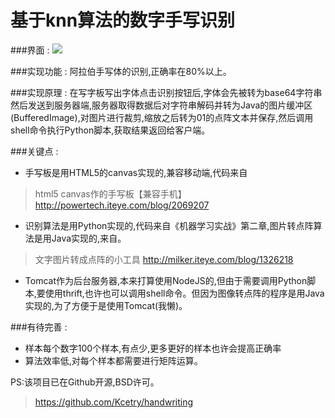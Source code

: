 # 基于knn算法的数字手写识别

###界面 :
![](http://7xqhly.com1.z0.glb.clouddn.com/hhhh.png)

###实现功能 :
阿拉伯手写体的识别,正确率在80%以上。

###实现原理 : 
在写字板写出字体点击识别按钮后,字体会先被转为base64字符串然后发送到服务器端,服务器取得数据后对字符串解码并转为Java的图片缓冲区(BufferedImage),对图片进行裁剪,缩放之后转为01的点阵文本并保存,然后调用shell命令执行Python脚本,获取结果返回给客户端。

###关键点 :

+ 手写板是用HTML5的canvas实现的,兼容移动端,代码来自
>html5 canvas作的手写板【兼容手机】
http://powertech.iteye.com/blog/2069207

+ 识别算法是用Python实现的,代码来自《机器学习实战》第二章,图片转点阵算法是用Java实现的,来自。
>文字图片转成点阵的小工具
http://milker.iteye.com/blog/1326218

+ Tomcat作为后台服务器,本来打算使用NodeJS的,但由于需要调用Python脚本,要使用thrift,也许也可以调用shell命令。但因为图像转点阵的程序是用Java实现的,为了方便于是使用Tomcat(我懒)。


###有待完善 :

+ 样本每个数字100个样本,有点少,更多更好的样本也许会提高正确率
+ 算法效率低,对每个样本都需要进行矩阵运算。

PS:该项目已在Github开源,BSD许可。
>https://github.com/Kcetry/handwriting




